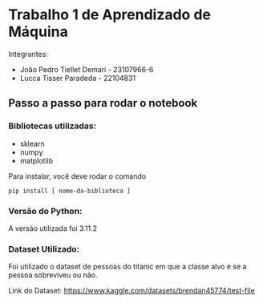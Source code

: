 # Trabalho 1 de Aprendizado de Máquina

Integrantes:
- João Pedro Tiellet Demari - 23107966-6
- Lucca Tisser Paradeda - 22104831

## Passo a passo para rodar o notebook

### Bibliotecas utilizadas:

- sklearn
- numpy
- matplotlib

Para instalar, você deve rodar o comando 

```
pip install [ nome-da-biblioteca ]
```

### Versão do Python:

A versão utilizada foi 3.11.2

### Dataset Utilizado:

Foi utilizado o dataset de pessoas do titanic em que a classe alvo é se a pessoa sobreviveu ou não.

Link do Dataset: https://www.kaggle.com/datasets/brendan45774/test-file
